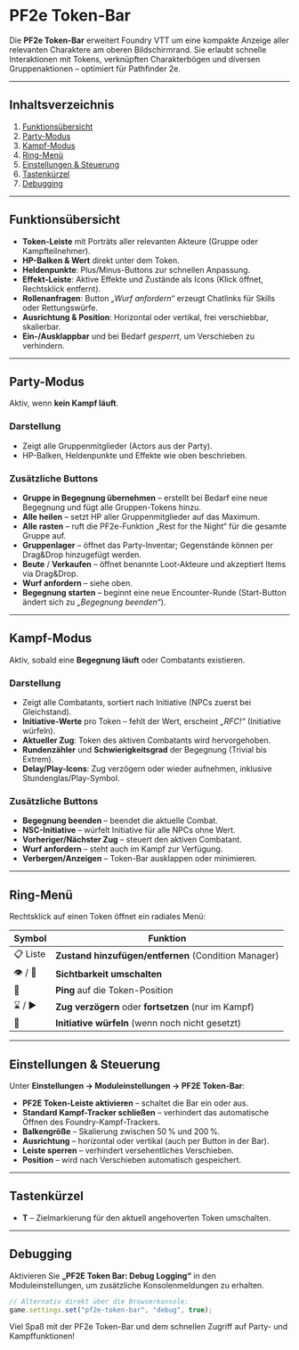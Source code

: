 # PF2e Token-Bar

Die **PF2e Token-Bar** erweitert Foundry VTT um eine kompakte Anzeige aller relevanten Charaktere am oberen Bildschirmrand. Sie erlaubt schnelle Interaktionen mit Tokens, verknüpften Charakterbögen und diversen Gruppenaktionen – optimiert für Pathfinder 2e.

---

## Inhaltsverzeichnis

1. [Funktionsübersicht](#funktionsübersicht)
2. [Party-Modus](#party-modus)
3. [Kampf-Modus](#kampf-modus)
4. [Ring-Menü](#ring-menü)
5. [Einstellungen & Steuerung](#einstellungen--steuerung)
6. [Tastenkürzel](#tastenkürzel)
7. [Debugging](#debugging)

---

## Funktionsübersicht

- **Token-Leiste** mit Porträts aller relevanten Akteure (Gruppe oder Kampfteilnehmer).
- **HP-Balken & Wert** direkt unter dem Token.
- **Heldenpunkte**: Plus/Minus-Buttons zur schnellen Anpassung.
- **Effekt-Leiste**: Aktive Effekte und Zustände als Icons (Klick öffnet, Rechtsklick entfernt).
- **Rollenanfragen**: Button *„Wurf anfordern“* erzeugt Chatlinks für Skills oder Rettungswürfe.
- **Ausrichtung & Position**: Horizontal oder vertikal, frei verschiebbar, skalierbar.
- **Ein-/Ausklappbar** und bei Bedarf *gesperrt*, um Verschieben zu verhindern.

---

## Party-Modus

Aktiv, wenn **kein Kampf läuft**.

### Darstellung
- Zeigt alle Gruppenmitglieder (Actors aus der Party).
- HP-Balken, Heldenpunkte und Effekte wie oben beschrieben.

### Zusätzliche Buttons
- **Gruppe in Begegnung übernehmen** – erstellt bei Bedarf eine neue Begegnung und fügt alle Gruppen-Tokens hinzu.
- **Alle heilen** – setzt HP aller Gruppenmitglieder auf das Maximum.
- **Alle rasten** – ruft die PF2e-Funktion „Rest for the Night“ für die gesamte Gruppe auf.
- **Gruppenlager** – öffnet das Party-Inventar; Gegenstände können per Drag&Drop hinzugefügt werden.
- **Beute** / **Verkaufen** – öffnet benannte Loot-Akteure und akzeptiert Items via Drag&Drop.
- **Wurf anfordern** – siehe oben.
- **Begegnung starten** – beginnt eine neue Encounter-Runde (Start-Button ändert sich zu *„Begegnung beenden“*).

---

## Kampf-Modus

Aktiv, sobald eine **Begegnung läuft** oder Combatants existieren.

### Darstellung
- Zeigt alle Combatants, sortiert nach Initiative (NPCs zuerst bei Gleichstand).
- **Initiative-Werte** pro Token – fehlt der Wert, erscheint *„RFC!“* (Initiative würfeln).
- **Aktueller Zug**: Token des aktiven Combatants wird hervorgehoben.
- **Rundenzähler** und **Schwierigkeitsgrad** der Begegnung (Trivial bis Extrem).
- **Delay/Play-Icons**: Zug verzögern oder wieder aufnehmen, inklusive Stundenglas/Play-Symbol.

### Zusätzliche Buttons
- **Begegnung beenden** – beendet die aktuelle Combat.
- **NSC-Initiative** – würfelt Initiative für alle NPCs ohne Wert.
- **Vorheriger/Nächster Zug** – steuert den aktiven Combatant.
- **Wurf anfordern** – steht auch im Kampf zur Verfügung.
- **Verbergen/Anzeigen** – Token-Bar ausklappen oder minimieren.

---

## Ring-Menü

Rechtsklick auf einen Token öffnet ein radiales Menü:

| Symbol | Funktion |
|-------|-----------|
| 📋 Liste | **Zustand hinzufügen/entfernen** (Condition Manager) |
| 👁️ / 🚫 | **Sichtbarkeit umschalten** |
| 🎯 | **Ping** auf die Token-Position |
| ⌛ / ▶️ | **Zug verzögern** oder **fortsetzen** (nur im Kampf) |
| 🎲 | **Initiative würfeln** (wenn noch nicht gesetzt) |

---

## Einstellungen & Steuerung

Unter **Einstellungen → Moduleinstellungen → PF2E Token-Bar**:

- **PF2E Token-Leiste aktivieren** – schaltet die Bar ein oder aus.
- **Standard Kampf-Tracker schließen** – verhindert das automatische Öffnen des Foundry-Kampf-Trackers.
- **Balkengröße** – Skalierung zwischen 50 % und 200 %.
- **Ausrichtung** – horizontal oder vertikal (auch per Button in der Bar).
- **Leiste sperren** – verhindert versehentliches Verschieben.
- **Position** – wird nach Verschieben automatisch gespeichert.

---

## Tastenkürzel

- **T** – Zielmarkierung für den aktuell angehoverten Token umschalten.

---

## Debugging

Aktivieren Sie **„PF2E Token Bar: Debug Logging“** in den Moduleinstellungen, um zusätzliche Konsolenmeldungen zu erhalten.

```javascript
// Alternativ direkt über die Browserkonsole:
game.settings.set("pf2e-token-bar", "debug", true);
```

Viel Spaß mit der PF2e Token-Bar und dem schnellen Zugriff auf Party- und Kampffunktionen!
